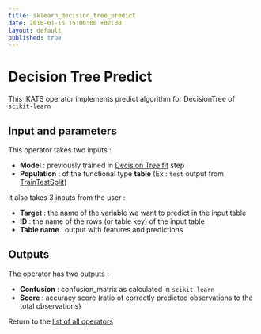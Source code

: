 ```yaml
---
title: sklearn_decision_tree_predict
date: 2018-01-15 15:00:00 +02:00
layout: default
published: true
---
```

# Decision Tree Predict

This IKATS operator implements predict algorithm for DecisionTree of `scikit-learn`

## Input and parameters

This operator takes two inputs :
- **Model** : previously trained in [Decision Tree fit](/doc/operators/decisionTreeFit.html) step
- **Population** : of the functional type **table** (Ex : `test` output from [TrainTestSplit](/doc/operators/trainTestSplit.html))

It also takes 3 inputs from the user :

- **Target** : the name of the variable we want to predict in the input table
- **ID** : the name of the rows (or table key) of the input table
- **Table name** : output with features and predictions


## Outputs

The operator has two outputs :

 - **Confusion** : confusion_matrix as calculated in `scikit-learn`
 - **Score** : accuracy score (ratio of correctly predicted observations to the total observations)


Return to the [list of all operators](/operators.html)
